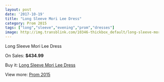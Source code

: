 ```yaml
---
layout: post
date: '2017-10-19'
title: "Long Sleeve Mori Lee Dress"
category: Prom 2015
tags: ["long","sleeve","evening","prom","dresses"]
image: http://img.transblink.com/10346-thickbox_default/long-sleeve-mori-lee-dress.jpg
---
```

Long Sleeve Mori Lee Dress

On Sales: **$434.99**
<a href="https://www.transblink.com/en/prom-2015/3364-long-sleeve-mori-lee-dress.html"><amp-img layout="responsive" width="600" height="600" src="//img.transblink.com/10346-thickbox_default/long-sleeve-mori-lee-dress.jpg" alt="Long Sleeve Mori Lee Dress 0" /></a>
<a href="https://www.transblink.com/en/prom-2015/3364-long-sleeve-mori-lee-dress.html"><amp-img layout="responsive" width="600" height="600" src="//img.transblink.com/10349-thickbox_default/long-sleeve-mori-lee-dress.jpg" alt="Long Sleeve Mori Lee Dress 1" /></a>
<a href="https://www.transblink.com/en/prom-2015/3364-long-sleeve-mori-lee-dress.html"><amp-img layout="responsive" width="600" height="600" src="//img.transblink.com/10348-thickbox_default/long-sleeve-mori-lee-dress.jpg" alt="Long Sleeve Mori Lee Dress 2" /></a>
<a href="https://www.transblink.com/en/prom-2015/3364-long-sleeve-mori-lee-dress.html"><amp-img layout="responsive" width="600" height="600" src="//img.transblink.com/10347-thickbox_default/long-sleeve-mori-lee-dress.jpg" alt="Long Sleeve Mori Lee Dress 3" /></a>

Buy it: [Long Sleeve Mori Lee Dress](https://www.transblink.com/en/prom-2015/3364-long-sleeve-mori-lee-dress.html "Long Sleeve Mori Lee Dress")

View more: [Prom 2015](https://www.transblink.com/en/10-prom-2015 "Prom 2015")